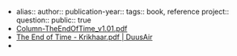 - alias::
  author::
  publication-year::
  tags:: book, reference
  project:: 
  question::
  public:: true
- [Column-TheEndOfTime_v1.01.pdf](https://margotkrikhaar.nl/wp-content/uploads/2016/05/Column-TheEndOfTime_v1.01.pdf)
- [The End of Time - Krikhaar.pdf | DuusAir](hook://file/pQUaAesuQ?p=QUNJTSAmIElubmVyIEJlZ2lubmVyLCBTcGlyaXR1YWxpdHksIE15c3RpY2lzbSwgTXl0aG9sb2d5L01hcmdvdCBLcmlraGFhcg==&n=The%20End%20of%20Time%20%2D%20Krikhaar%2Epdf)
-